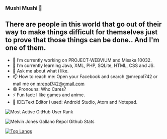 ### Mushi Mushi 👋

## There are people in this world that go out of their way to make things difficult for themselves just to prove that those things can be done.. And I'm one of them.

- 🔭 I’m currently working on PROJECT-WEBVIUM and Misaka 10032.
- 🌱 I’m currently learning Java, XML, PHP, SQLite, HTML, CSS and JS.
- 💬 Ask me about what i like.
- 📫 How to reach me: Open your Facebook and search @mrepol742 or mail me on mrepol742@gmail.com
- 😄 Pronouns: Who Cares?
- ⚡ Fun fact: I like games and anime.
- 📝 IDE/Text Editor i used: Android Studio, Atom and Notepad.


![Most Active GitHub User Rank](https://enibdhv97zm33sz.m.pipedream.net)

![Melvin Jones Gallano Repol Github Stats](https://github-readme-stats.vercel.app/api?username=mrepol742&show_icons=true&theme=radical)

[![Top Langs](https://github-readme-stats.vercel.app/api/top-langs/?username=mrepol742)](https://github.com/mrepol742/github-readme-stats)
